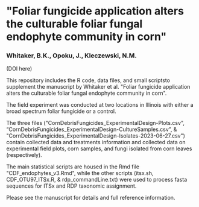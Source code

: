 # "Foliar fungicide application alters the culturable foliar fungal endophyte community in corn"
### Whitaker, B.K., Opoku, J., Kleczewski, N.M.

(DOI here)

This repository includes the R code, data files, and small scriptsto supplement the manuscript by Whitaker et al. "Foliar fungicide application alters the culturable foliar fungal endophyte community in corn".

The field experiment was conducted at two locations in Illinois with either a broad spectrum foliar fungicide or a control. 

The three files ("CornDebrisFungicides_ExperimentalDesign-Plots.csv", “CornDebrisFungicides_ExperimentalDesign-CultureSamples.csv”, & "CornDebrisFungicides_ExperimentalDesign-Isolates-2023-06-27.csv") contain collected data and treatments information and collected data on experimental field plots, corn samples, and fungi isolated from corn leaves (respectively). 

The main statistical scripts are housed in the Rmd file "CDF_endophytes_v3.Rmd", while the other scripts (itsx.sh, CDF_OTU97_ITSx.R, & rdp_commandLine.txt) were used to process fasta sequences for ITSx and RDP taxonomic assignment. 

Please see the manuscript for details and full reference information.

